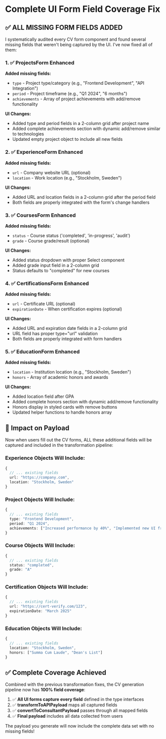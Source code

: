 # Complete UI Form Field Coverage Fix

## ✅ ALL MISSING FORM FIELDS ADDED

I systematically audited every CV form component and found several missing fields that weren't being captured by the UI. I've now fixed all of them:

### 1. ✅ ProjectsForm Enhanced
**Added missing fields:**
- `type` - Project type/category (e.g., "Frontend Development", "API Integration")
- `period` - Project timeframe (e.g., "Q1 2024", "6 months")  
- `achievements` - Array of project achievements with add/remove functionality

**UI Changes:**
- Added type and period fields in a 2-column grid after project name
- Added complete achievements section with dynamic add/remove similar to technologies
- Updated empty project object to include all new fields

### 2. ✅ ExperienceForm Enhanced
**Added missing fields:**
- `url` - Company website URL (optional)
- `location` - Work location (e.g., "Stockholm, Sweden")

**UI Changes:**
- Added URL and location fields in a 2-column grid after the period field
- Both fields are properly integrated with the form's change handlers

### 3. ✅ CoursesForm Enhanced  
**Added missing fields:**
- `status` - Course status ('completed', 'in-progress', 'audit')
- `grade` - Course grade/result (optional)

**UI Changes:**
- Added status dropdown with proper Select component
- Added grade input field in a 2-column grid
- Status defaults to "completed" for new courses

### 4. ✅ CertificationsForm Enhanced
**Added missing fields:**
- `url` - Certificate URL (optional)
- `expirationDate` - When certification expires (optional)

**UI Changes:**
- Added URL and expiration date fields in a 2-column grid
- URL field has proper type="url" validation
- Both fields are properly integrated with form handlers

### 5. ✅ EducationForm Enhanced
**Added missing fields:**
- `location` - Institution location (e.g., "Stockholm, Sweden")
- `honors` - Array of academic honors and awards

**UI Changes:**
- Added location field after GPA
- Added complete honors section with dynamic add/remove functionality
- Honors display in styled cards with remove buttons
- Updated helper functions to handle honors array

## 🎯 Impact on Payload

Now when users fill out the CV forms, ALL these additional fields will be captured and included in the transformation pipeline:

### Experience Objects Will Include:
```typescript
{
  // ... existing fields
  url: "https://company.com",
  location: "Stockholm, Sweden"
}
```

### Project Objects Will Include:
```typescript
{
  // ... existing fields  
  type: "Frontend Development",
  period: "Q1 2024",
  achievements: ["Increased performance by 40%", "Implemented new UI framework"]
}
```

### Course Objects Will Include:
```typescript
{
  // ... existing fields
  status: "completed",
  grade: "A"
}
```

### Certification Objects Will Include:
```typescript
{
  // ... existing fields
  url: "https://cert-verify.com/123",
  expirationDate: "March 2025"
}
```

### Education Objects Will Include:
```typescript
{
  // ... existing fields
  location: "Stockholm, Sweden", 
  honors: ["Summa Cum Laude", "Dean's List"]
}
```

## ✅ Complete Coverage Achieved

Combined with the previous transformation fixes, the CV generation pipeline now has **100% field coverage**:

1. ✅ **All UI forms capture every field** defined in the type interfaces
2. ✅ **transformToAPIPayload** maps all captured fields  
3. ✅ **convertToConsultantPayload** passes through all mapped fields
4. ✅ **Final payload** includes all data collected from users

The payload you generate will now include the complete data set with no missing fields!